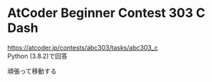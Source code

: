 # AtCoder Beginner Contest 303 C Dash  
https://atcoder.jp/contests/abc303/tasks/abc303_c  
Python (3.8.2)で回答  

頑張って移動する
